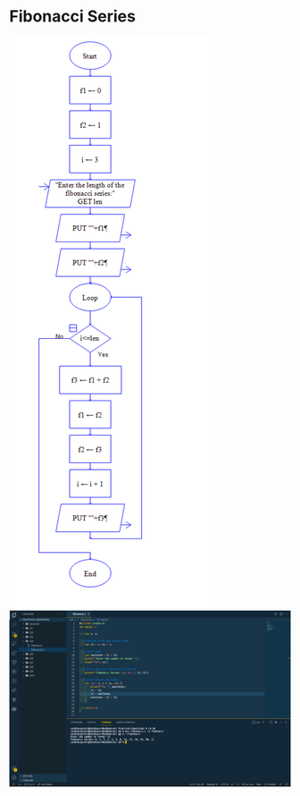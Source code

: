# Fibonacci Series
![](https://github.com/VaibhavUpreti/C-codes/blob/main/Q7(fibonacci)/fibonacci-series-programming9.png)
![](https://github.com/VaibhavUpreti/C-codes/blob/main/Q7(fibonacci)/Q4fibonacci.png)

